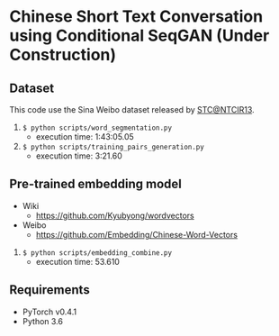 # Chinese Short Text Conversation using Conditional SeqGAN (Under Construction)

## Dataset
This code use the Sina Weibo dataset released by [STC@NTCIR13](http://ntcirstc.noahlab.com.hk/STC2/stc-cn.htm).

1. `$ python scripts/word_segmentation.py`
    + execution time:  1:43:05.05
2. `$ python scripts/training_pairs_generation.py`
    + execution time:  3:21.60

## Pre-trained embedding model
+ Wiki
    + https://github.com/Kyubyong/wordvectors
+ Weibo
    + https://github.com/Embedding/Chinese-Word-Vectors

1. `$ python scripts/embedding_combine.py`
    + execution time:  53.610


## Requirements
+ PyTorch v0.4.1
+ Python 3.6
